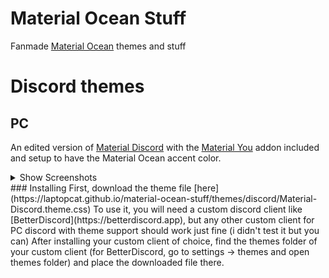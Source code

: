 # Material Ocean Stuff
Fanmade [Material Ocean](https://github.com/material-ocean/Material-Ocean) themes and stuff

# Discord themes
## PC
An edited version of [Material Discord](https://github.com/CapnKitten/Material-Discord) with the [Material You](https://github.com/CapnKitten/BetterDiscord/tree/master/Themes/Material-Discord/css/addons/material-you) addon included and setup to have the Material Ocean accent color.
<details>
  <summary>Show Screenshots</summary>
  
  ![screenshot-1](https://laptopcat.github.io/material-ocean-stuff/screenshots/pc-1.png) 
  ![screenshot-2](https://laptopcat.github.io/material-ocean-stuff/screenshots/pc-2.png)
  ![screenshot-3](https://laptopcat.github.io/material-ocean-stuff/screenshots/pc-3.png)
</details>
### Installing
First, download the theme file [here](https://laptopcat.github.io/material-ocean-stuff/themes/discord/Material-Discord.theme.css)
To use it, you will need a custom discord client like [BetterDiscord](https://betterdiscord.app), but any other custom client for PC discord with theme support should work just fine (i didn't test it but you can)
After installing your custom client of choice, find the themes folder of your custom client (for BetterDiscord, go to settings -> themes and open themes folder) and place the downloaded file there.
